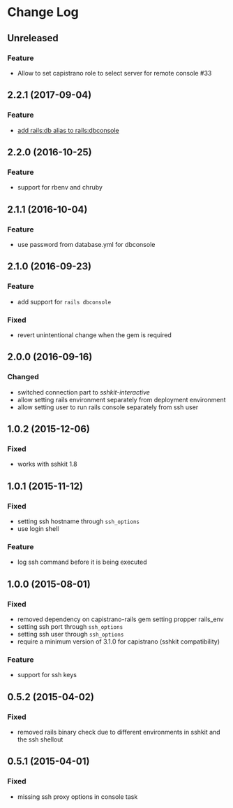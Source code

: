 # Change Log

## Unreleased
### Feature
- Allow to set capistrano role to select server for remote console #33

## 2.2.1 (2017-09-04)
### Feature
- [add rails:db alias to rails:dbconsole](https://github.com/ydkn/capistrano-rails-console/pull/32)

## 2.2.0 (2016-10-25)
### Feature
- support for rbenv and chruby

## 2.1.1 (2016-10-04)
### Feature
- use password from database.yml for dbconsole

## 2.1.0 (2016-09-23)
### Feature
- add support for `rails dbconsole`
### Fixed
- revert unintentional change when the gem is required

## 2.0.0 (2016-09-16)
### Changed
- switched connection part to _sshkit-interactive_
- allow setting rails environment separately from deployment environment
- allow setting user to run rails console separately from ssh user

## 1.0.2 (2015-12-06)
### Fixed
- works with sshkit 1.8

## 1.0.1 (2015-11-12)
### Fixed
- setting ssh hostname through `ssh_options`
- use login shell

### Feature
- log ssh command before it is being executed

## 1.0.0 (2015-08-01)
### Fixed
- removed dependency on capistrano-rails gem setting propper rails_env
- setting ssh port through `ssh_options`
- setting ssh user through `ssh_options`
- require a minimum version of 3.1.0 for capistrano (sshkit compatibility)

### Feature
- support for ssh keys

## 0.5.2 (2015-04-02)
### Fixed
- removed rails binary check due to different environments in sshkit and the ssh shellout

## 0.5.1 (2015-04-01)
### Fixed
- missing ssh proxy options in console task
